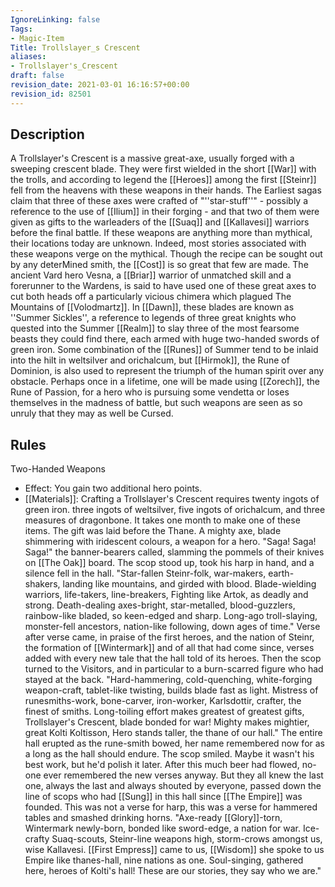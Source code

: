 ```yaml
---
IgnoreLinking: false
Tags:
- Magic-Item
Title: Trollslayer_s Crescent
aliases:
- Trollslayer's_Crescent
draft: false
revision_date: 2021-03-01 16:16:57+00:00
revision_id: 82501
---
```


## Description
A Trollslayer's Crescent is a massive great-axe, usually forged with a sweeping crescent blade. They were first wielded in the short [[War]] with the trolls, and according to legend the [[Heroes]] among the first [[Steinr]] fell from the heavens with these weapons in their hands. The Earliest sagas claim that three of these axes were crafted of "''star-stuff''" - possibly a reference to the use of [[Ilium]] in their forging - and that two of them were given as gifts to the warleaders of the [[Suaq]] and [[Kallavesi]] warriors before the final battle. If these weapons are anything more than mythical, their locations today are unknown.
Indeed, most stories associated with these weapons verge on the mythical. Though the recipe can be sought out by any deterMined smith, the [[Cost]] is so great that few are made. The ancient Vard hero Vesna, a [[Briar]] warrior of unmatched skill and a forerunner to the Wardens, is said to have used one of these great axes to cut both heads off a particularly vicious chimera which plagued The Mountains of [[Volodmartz]]. In [[Dawn]], these blades are known as ''Summer Sickles'', a reference to legends of three great knights who quested into the Summer [[Realm]] to slay three of the most fearsome beasts they could find there, each armed with huge two-handed swords of green iron.
Some combination of the [[Runes]] of Summer tend to be inlaid into the hilt in weltsilver and orichalcum, but [[Hirmok]], the Rune of Dominion, is also used to represent the triumph of the human spirit over any obstacle. Perhaps once in a lifetime, one will be made using [[Zorech]], the Rune of Passion, for a hero who is pursuing some vendetta or loses themselves in the madness of battle, but such weapons are seen as so unruly that they may as well be Cursed.
## Rules
Two-Handed Weapons
* Effect: You gain two additional hero points.
* [[Materials]]: Crafting a Trollslayer's Crescent requires twenty ingots of green iron. three ingots of weltsilver, five ingots of orichalcum, and three measures of dragonbone. It takes one month to make one of these items.
The gift was laid before the Thane. A mighty axe, blade shimmering with iridescent colours, a weapon for a hero. "Saga! Saga! Saga!" the banner-bearers called, slamming the pommels of their knives on [[The Oak]] board.
The scop stood up, took his harp in hand, and a silence fell in the hall.
"Star-fallen Steinr-folk, war-makers, earth-shakers,
landing like mountains, and girded with blood. 
Blade-wielding warriors, life-takers, line-breakers,
Fighting like Artok, as deadly and strong.
Death-dealing axes-bright, star-metalled, blood-guzzlers,
rainbow-like bladed, so keen-edged and sharp.
Long-ago troll-slaying, monster-fell ancestors,
nation-like following, down ages of time."
Verse after verse came, in praise of the first heroes, and the nation of Steinr, the formation of [[Wintermark]] and of all that had come since, verses added with every new tale that the hall told of its heroes. Then the scop turned to the Visitors, and in particular to a burn-scarred figure who had stayed at the back.
"Hard-hammering, cold-quenching, white-forging weapon-craft, 
tablet-like twisting, builds blade fast as light.
Mistress of runesmiths-work, bone-carver, iron-worker,
Karlsdottir, crafter, the finest of smiths.
Long-toiling effort makes greatest of greatest gifts,
Trollslayer's Crescent, blade bonded for war!
Mighty makes mightier, great Kolti Koltisson, 
Hero stands taller, the thane of our hall."
The entire hall erupted as the rune-smith bowed, her name remembered now for as a long as the hall should endure. The scop smiled. Maybe it wasn't his best work, but he'd polish it later. After this much beer had flowed, no-one ever remembered the new verses anyway. 
But they all knew the last one, always the last and always shouted by everyone, passed down the line of scops who had [[Sung]] in this hall since [[The Empire]] was founded. This was not a verse for harp, this was a verse for hammered tables and smashed drinking horns.
"Axe-ready [[Glory]]-torn, Wintermark newly-born,
bonded like sword-edge, a nation for war.
Ice-crafty Suaq-scouts, Steinr-line weapons high,
storm-crows amongst us, wise Kallavesi.
[[First Empress]] came to us, [[Wisdom]] she spoke to us
Empire like thanes-hall, nine nations as one.
Soul-singing, gathered here, heroes of Kolti's hall! 
These are our stories, they say who we are."